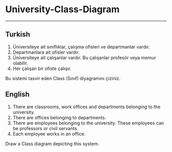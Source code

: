# University-Class-Diagram

---

## Turkish

1. Üniversiteye ait sınıflıklar, çalışma ofisleri ve departmanlar vardır.
2. Departmanlara ait ofisler vardır.
3. Üniversiteye ait çalışanlar vardır. Bu çalışanlar profesör veya memur olabilir.
4. Her çalışan bir ofiste çalışır.

Bu sistemi tasvir eden Class (Sınıf) diyagramını çiziniz.

## English

1. There are classrooms, work offices and departments belonging to the university.
2. There are offices belonging to departments.
3. There are employees belonging to the university. These employees can be professors or civil servants.
4. Each employee works in an office.

Draw a Class diagram depicting this system.
